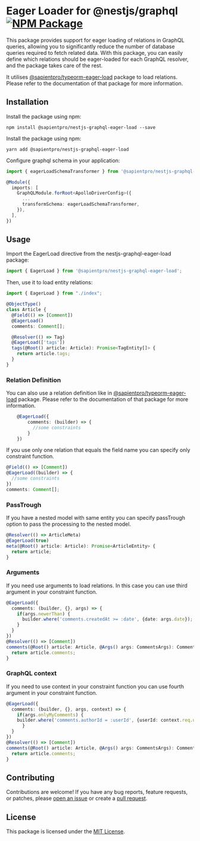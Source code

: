 Eager Loader for @nestjs/graphql
[![NPM Package](https://img.shields.io/npm/v/@sapientpro/nestjs-graphql-eager-load.svg)](https://www.npmjs.org/package/@sapientpro/nestjs-graphql-eager-load)
================

This package provides support for eager loading of relations in GraphQL queries, allowing you to significantly reduce the number of database queries required to fetch related data. With this package, you can easily define which relations should be eager-loaded for each GraphQL resolver, and the package takes care of the rest.

It utilises [@sapientpro/typeorm-eager-load](https://www.npmjs.com/package/@sapientpro/typeorm-eager-load) package to load relations. Please refer to the documentation of that package for more information.

## Installation

Install the package using npm:

```
npm install @sapientpro/nestjs-graphql-eager-load --save
```

Install the package using npm:
```
yarn add @sapientpro/nestjs-graphql-eager-load
```

Configure graphql schema in your application:

```typescript
import { eagerLoadSchemaTransformer } from '@sapientpro/nestjs-graphql-eager-load';

@Module({
  imports: [
    GraphQLModule.forRoot<ApolloDriverConfig>({
      ...
      transformSchema: eagerLoadSchemaTransformer,
    }),
  ],
})
```

## Usage

Import the EagerLoad directive from the nestjs-graphql-eager-load package:

```typescript
import { EagerLoad } from '@sapientpro/nestjs-graphql-eager-load';
```
Then, use it to load entity relations:

```typescript
import { EagerLoad } from "./index";

@ObjectType()
class Article {
  @Field(() => [Comment])
  @EagerLoad()
  comments: Comment[];

  @Resolver(() => Tag)
  @EagerLoad(['tags'])
  tags(@Root() article: Article): Promise<TagEntity[]> {
    return article.tags;
  }
}
```

### Relation Definition

You can also use a relation definition like in [@sapientpro/typeorm-eager-load](https://www.npmjs.com/package/@sapientpro/typeorm-eager-load) package. Please refer to the documentation of that package for more information.

```typescript
    @EagerLoad({
        comments: (builder) => {
          //some constraints
        }
    })
```

If you use only one relation that equals the field name you can specify only constraint function.

```typescript
@Field(() => [Comment])
@EagerLoad((builder) => {
  //some constraints
})
comments: Comment[];
```

### PassTrough

If you have a nested model with same entity you can specify passTrough option to pass the processing to the nested model.

```typescript
@Resolver(() => ArticleMeta)
@EagerLoad(true)
meta(@Root() article: Article): Promise<ArticleEntity> {
  return article;
}
```

### Arguments

If you need use arguments to load relations. In this case you can use third argument in your constraint function.
```typescript
@EagerLoad({
  comments: (builder, {}, args) => {
    if(args.newerThan) {
      builder.where('comments.createdAt >= :date', {date: args.date});
    }
  }
})
@Resolver(() => [Comment])
comments(@Root() article: Article, @Args() args: CommentsArgs): CommentEntity[] {
  return article.comments;
}
```

### GraphQL context
If you need to use context in your constraint function you can use fourth argument in your constraint function.
```typescript
@EagerLoad({
  comments: (builder, {}, args, context) => {
    if(args.onlyMyComments) {
    builder.where('comments.authorId = :userId', {userId: context.req.user.id});
      }
  }
})
@Resolver(() => [Comment])
comments(@Root() article: Article, @Args() args: CommentsArgs): CommentEntity[] {
  return article.comments;
}
```

## Contributing
Contributions are welcome! If you have any bug reports, feature requests, or patches, please [open an issue](https://github.com/sapientpro/nestjs-graphql-eager-load/issues) or create a [pull request](https://github.com/sapientpro/nestjs-graphql-eager-load/pulls).

## License
This package is licensed under the [MIT License](https://github.com/sapientpro/nestjs-graphql-eager-load/blob/main/LICENSE).






